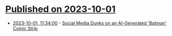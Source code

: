 # [Published on 2023-10-01](index.md)

* [2023-10-01, 11:34:00](https://tech.slashdot.org/story/23/10/01/0452243/social-media-dunks-on-an-ai-generated-batman-comic-strip?utm_source=rss1.0mainlinkanon&utm_medium=feed) - [Social Media Dunks on an AI-Generated 'Batman' Comic Strip](https://tech.slashdot.org/story/23/10/01/0452243/social-media-dunks-on-an-ai-generated-batman-comic-strip?utm_source=rss1.0mainlinkanon&utm_medium=feed)
